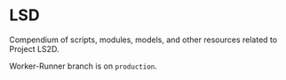# LSD

Compendium of scripts, modules, models, and other resources related to Project LS2D. 

Worker-Runner branch is on `production`.
